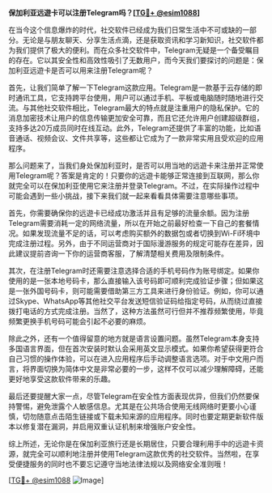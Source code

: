 **保加利亚远遊卡可以注册Telegram吗？[[TG💪+ @esim1088](https://t.me/s/esim1088)]**

在当今这个信息爆炸的时代，社交软件已经成为我们日常生活中不可或缺的一部分。无论是与朋友聊天、分享生活点滴，还是获取资讯和学习新知识，社交软件都为我们提供了极大的便利。而在众多社交软件中，Telegram无疑是一个备受瞩目的存在。它以其安全性和高效性吸引了无数用户，而今天我们要探讨的问题是：保加利亚远遊卡是否可以用来注册Telegram呢？

首先，让我们简单了解一下Telegram这款应用。Telegram是一款基于云存储的即时通讯工具，它支持跨平台使用，用户可以通过手机、平板或电脑随时随地进行交流。与其他社交软件相比，Telegram最大的特点就是注重用户的隐私保护。它的消息加密技术让用户的信息传输更加安全可靠，而且它还允许用户创建超级群组，支持多达20万成员同时在线互动。此外，Telegram还提供了丰富的功能，比如语音通话、视频会议、文件共享等，这些都让它成为了一款非常实用且受欢迎的应用程序。

那么问题来了，当我们身处保加利亚时，是否可以用当地的远遊卡来注册并正常使用Telegram呢？答案是肯定的！只要你的远遊卡能够正常连接到互联网，那么你就完全可以在保加利亚使用它来注册并登录Telegram。不过，在实际操作过程中可能会遇到一些小挑战，接下来我们就一起来看看具体需要注意哪些事项。

首先，你需要确保你的远遊卡已经成功激活并且有足够的流量余额。因为注册Telegram需要消耗一定的网络流量，所以在开始之前最好检查一下自己的套餐情况。如果发现流量不足的话，可以考虑购买额外的数据包或者切换到Wi-Fi环境中完成注册过程。另外，由于不同运营商对于国际漫游服务的规定可能存在差异，因此建议提前咨询一下你的运营商客服，了解清楚相关费用及限制条件。

其次，在注册Telegram时还需要注意选择合适的手机号码作为账号绑定。如果你使用的是一张本地号码卡，那么直接输入该号码即可顺利完成验证步骤；但如果这是一张外国号码卡，则可能需要借助第三方工具来进行身份验证。例如，你可以通过Skype、WhatsApp等其他社交平台发送短信验证码给指定号码，从而绕过直接拨打电话的方式完成注册。当然了，这种方法虽然可行但并不推荐频繁使用，毕竟频繁更换手机号码可能会引起不必要的麻烦。

除此之外，还有一个值得留意的地方就是语言设置问题。虽然Telegram本身支持多国语言界面，但在首次安装时默认会采用英文显示模式。如果你希望获得更符合自己习惯的操作体验，可以在进入应用程序后手动调整语言选项。对于中文用户而言，将界面切换为简体中文是非常必要的一步，这样不仅可以减少理解障碍，还能更好地享受这款软件带来的乐趣。

最后还要提醒大家一点，尽管Telegram在安全性方面表现优异，但我们仍然要保持警惕，避免泄露个人敏感信息。尤其是在公共场合使用无线网络时更要小心谨慎，切勿随意点击陌生链接或下载未知来源的应用程序。同时也要定期更新软件版本以修复潜在漏洞，并启用双重认证机制来增强账户安全性。

综上所述，无论你是在保加利亚旅行还是长期居住，只要合理利用手中的远遊卡资源，就完全可以顺利地注册并使用Telegram这款优秀的社交软件。当然啦，在享受便捷服务的同时也不要忘记遵守当地法律法规以及网络安全准则哦！

[[TG💪+ @esim1088](https://t.me/s/esim1088) ![Image](https://i.postimg.cc/4NQfJmqS/Snipaste-2025-05-13-00-14-12.png)]